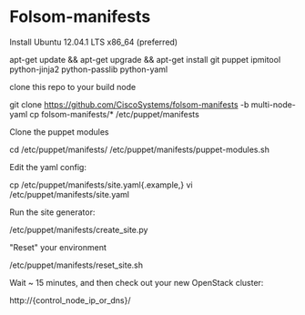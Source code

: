 Folsom-manifests
================

Install Ubuntu 12.04.1 LTS x86_64 (preferred)

  apt-get update && apt-get upgrade && apt-get install git puppet ipmitool python-jinja2 python-passlib python-yaml

clone this repo to your build node

  git clone https://github.com/CiscoSystems/folsom-manifests -b multi-node-yaml
  cp folsom-manifests/* /etc/puppet/manifests

Clone the puppet modules

  cd /etc/puppet/manifests/
  /etc/puppet/manifests/puppet-modules.sh

Edit the yaml config:

  cp /etc/puppet/manifests/site.yaml{.example,}
  vi /etc/puppet/manifests/site.yaml

Run the site generator:

  /etc/puppet/manifests/create_site.py

"Reset" your environment

  /etc/puppet/manifests/reset_site.sh

Wait ~ 15 minutes, and then check out your new OpenStack cluster:

  http://{control_node_ip_or_dns}/


